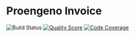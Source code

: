 # Proengeno Invoice

![Build Status](https://travis-ci.org/ProEngeno/invoice.svg?branch=master)
[![Quality Score](https://scrutinizer-ci.com/g/Apfelfrisch/Edifact/badges/quality-score.png?b=master)](https://scrutinizer-ci.com/g/Apfelfrisch/Edifact/?branch=master)
[![Code Coverage](https://scrutinizer-ci.com/g/Apfelfrisch/Edifact/badges/coverage.png?b=master)](https://scrutinizer-ci.com/g/Apfelfrisch/Edifact/?branch=master)
